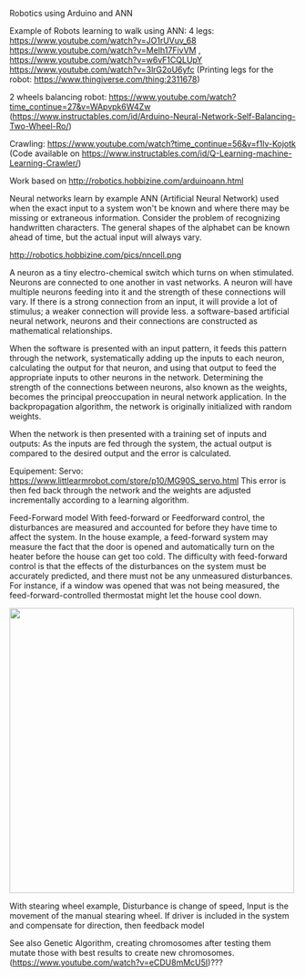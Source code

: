 Robotics using Arduino and ANN

Example of Robots learning to walk using ANN:
4 legs: https://www.youtube.com/watch?v=JO1rUVuv_68
https://www.youtube.com/watch?v=MeIh17FivVM  , https://www.youtube.com/watch?v=w6vF1CQLUpY
https://www.youtube.com/watch?v=3lrG2oU6yfc
(Printing legs for the robot: https://www.thingiverse.com/thing:2311678)

2 wheels balancing robot: https://www.youtube.com/watch?time_continue=27&v=WApvpk6W4Zw
(https://www.instructables.com/id/Arduino-Neural-Network-Self-Balancing-Two-Wheel-Ro/)

Crawling:
https://www.youtube.com/watch?time_continue=56&v=f1lv-Kojotk
(Code available on https://www.instructables.com/id/Q-Learning-machine-Learning-Crawler/)



Work based on http://robotics.hobbizine.com/arduinoann.html

Neural networks learn by example
ANN (Artificial Neural Network) used when the exact input to a system won't be known and where there may be missing or extraneous information.
Consider the problem of recognizing handwritten characters. The general shapes of the alphabet can be known ahead of time, but the actual input will always vary.

http://robotics.hobbizine.com/pics/nncell.png

A neuron as a tiny electro-chemical switch which turns on when stimulated. Neurons are connected to one another in vast networks. 
A neuron will have multiple neurons feeding into it and the strength of these connections will vary. 
If there is a strong connection from an input, it will provide a lot of stimulus; a weaker connection will provide less.
 a software-based artificial neural network, neurons and their connections are constructed as mathematical relationships. 
 
When the software is presented with an input pattern, it feeds this pattern through the network, 
systematically adding up the inputs to each neuron, calculating the output for that neuron, and using that output to feed the appropriate inputs to other neurons in the network.
Determining the strength of the connections between neurons, also known as the weights, becomes the principal preoccupation 
in neural network application. In the backpropagation algorithm, the network is originally initialized with random weights. 

When the network is then presented with a training set of inputs and outputs: 
As the inputs are fed through the system, the actual output is compared to the desired output and the error is calculated. 


Equipement:
Servo: https://www.littlearmrobot.com/store/p10/MG90S_servo.html
This error is then fed back through the network and the weights are adjusted incrementally according to a learning algorithm. 


Feed-Forward model
With feed-forward or Feedforward control, the disturbances are measured and accounted for before they have time to affect the system. In the house example, a feed-forward system may measure the fact that the door is opened and automatically turn on the heater before the house can get too cold. The difficulty with feed-forward control is that the effects of the disturbances on the system must be accurately predicted, and there must not be any unmeasured disturbances. For instance, if a window was opened that was not being measured, the feed-forward-controlled thermostat might let the house cool down.

<img src="https://upload.wikimedia.org/wikipedia/en/c/c7/Control_Systems.png" width="500">

With stearing wheel example, Disturbance is change of speed, Input is the movement of the manual stearing wheel.
If driver is included in the system and compensate for direction, then feedback model

See also Genetic Algorithm, creating chromosomes after testing them mutate those with best results to create new chromosomes.
(https://www.youtube.com/watch?v=eCDU8mMcU5I)???
